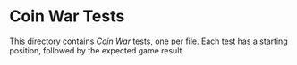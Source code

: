 # Coin War Tests

This directory contains *Coin War* tests, one per file. Each
test has a starting position, followed by the expected game
result.
